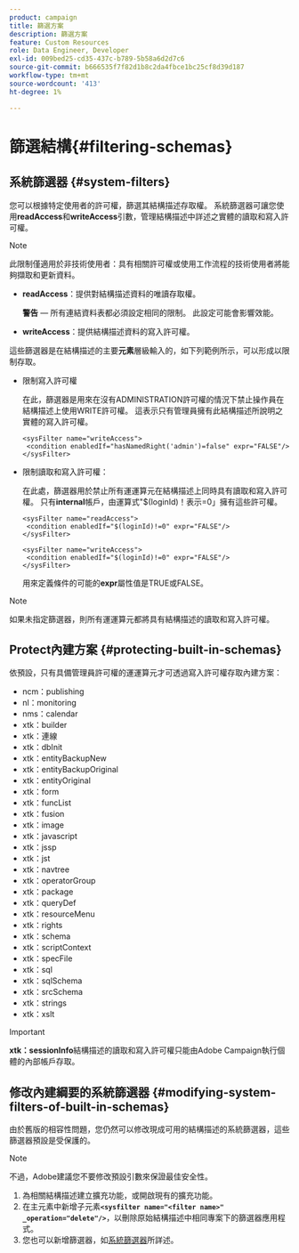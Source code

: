 ```yaml
---
product: campaign
title: 篩選方案
description: 篩選方案
feature: Custom Resources
role: Data Engineer, Developer
exl-id: 009bed25-cd35-437c-b789-5b58a6d2d7c6
source-git-commit: b666535f7f82d1b8c2da4fbce1bc25cf8d39d187
workflow-type: tm+mt
source-wordcount: '413'
ht-degree: 1%

---
```


# 篩選結構{#filtering-schemas}

## 系統篩選器 {#system-filters}

您可以根據特定使用者的許可權，篩選其結構描述存取權。 系統篩選器可讓您使用&#x200B;**readAccess**&#x200B;和&#x200B;**writeAccess**&#x200B;引數，管理結構描述中詳述之實體的讀取和寫入許可權。

>[!NOTE]
>
>此限制僅適用於非技術使用者：具有相關許可權或使用工作流程的技術使用者將能夠擷取和更新資料。

* **readAccess**：提供對結構描述資料的唯讀存取權。

  **警告** — 所有連結資料表都必須設定相同的限制。 此設定可能會影響效能。

* **writeAccess**：提供結構描述資料的寫入許可權。

這些篩選器是在結構描述的主要&#x200B;**元素**&#x200B;層級輸入的，如下列範例所示，可以形成以限制存取。

* 限制寫入許可權

  在此，篩選器是用來在沒有ADMINISTRATION許可權的情況下禁止操作員在結構描述上使用WRITE許可權。 這表示只有管理員擁有此結構描述所說明之實體的寫入許可權。

  ```
  <sysFilter name="writeAccess">      
   <condition enabledIf="hasNamedRight('admin')=false" expr="FALSE"/>    
  </sysFilter>
  ```

* 限制讀取和寫入許可權：

  在此處，篩選器用於禁止所有運運算元在結構描述上同時具有讀取和寫入許可權。 只有&#x200B;**internal**&#x200B;帳戶，由運算式&quot;$(loginId)！表示=0」擁有這些許可權。

  ```
  <sysFilter name="readAccess"> 
   <condition enabledIf="$(loginId)!=0" expr="FALSE"/>
  </sysFilter>
  
  <sysFilter name="writeAccess">  
   <condition enabledIf="$(loginId)!=0" expr="FALSE"/>
  </sysFilter>
  ```

  用來定義條件的可能的&#x200B;**expr**&#x200B;屬性值是TRUE或FALSE。

>[!NOTE]
>
>如果未指定篩選器，則所有運運算元都將具有結構描述的讀取和寫入許可權。

## Protect內建方案 {#protecting-built-in-schemas}

依預設，只有具備管理員許可權的運運算元才可透過寫入許可權存取內建方案：

* ncm：publishing
* nl：monitoring
* nms：calendar
* xtk：builder
* xtk：連線
* xtk：dbInit
* xtk：entityBackupNew
* xtk：entityBackupOriginal
* xtk：entityOriginal
* xtk：form
* xtk：funcList
* xtk：fusion
* xtk：image
* xtk：javascript
* xtk：jssp
* xtk：jst
* xtk：navtree
* xtk：operatorGroup
* xtk：package
* xtk：queryDef
* xtk：resourceMenu
* xtk：rights
* xtk：schema
* xtk：scriptContext
* xtk：specFile
* xtk：sql
* xtk：sqlSchema
* xtk：srcSchema
* xtk：strings
* xtk：xslt

>[!IMPORTANT]
>
>**xtk：sessionInfo**&#x200B;結構描述的讀取和寫入許可權只能由Adobe Campaign執行個體的內部帳戶存取。

## 修改內建綱要的系統篩選器 {#modifying-system-filters-of-built-in-schemas}

由於舊版的相容性問題，您仍然可以修改現成可用的結構描述的系統篩選器，這些篩選器預設是受保護的。

>[!NOTE]
>
>不過，Adobe建議您不要修改預設引數來保證最佳安全性。

1. 為相關結構描述建立擴充功能，或開啟現有的擴充功能。
1. 在主元素中新增子元素&#x200B;**`<sysfilter name="<filter name>" _operation="delete"/>`**，以刪除原始結構描述中相同專案下的篩選器應用程式。
1. 您也可以新增篩選器，如[系統篩選器](#system-filters)所詳述。
